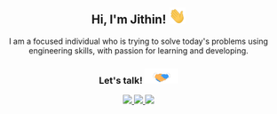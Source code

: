 <div align="center">
<h2> Hi, I'm Jithin! <img src="https://github.com/jjscaria/jjscaria/blob/master/Hi.gif" width="30"></h2>

I am a focused individual who is trying to solve today's problems using engineering skills, with passion for learning and developing.

<h3> Let's talk! <img src="https://github.com/jjscaria/jjscaria/blob/master/handshake.gif" width ="60"></h3>

<a href="https://jjscaria.com/" target="_blank">
<img src="https://img.shields.io/badge/website-000000?style=for-the-badge&logo=About.me&logoColor=white"/>
</a>

<a href="mailto:jobs@jjscaria.com" target="_blank">
<img src="https://img.shields.io/badge/ProtonMail-8B89CC?style=for-the-badge&logo=protonmail&logoColor=white"/>
</a>

<a href="https://linkedin.com/in/jjscaria" target="_blank">
<img src="https://img.shields.io/badge/LinkedIn-0077B5?style=for-the-badge&logo=linkedin&logoColor=white"/>
</a>
</div>

<!--
- 🔭 I’m currently working on ...
- 🌱 I’m currently learning ...
- 👯 I’m looking to collaborate on ...
- 🤔 I’m looking for help with ...
- 💬 Ask me about ...
- 📫 How to reach me: ...
- 😄 Pronouns: ...
- ⚡ Fun fact: ...
-->
